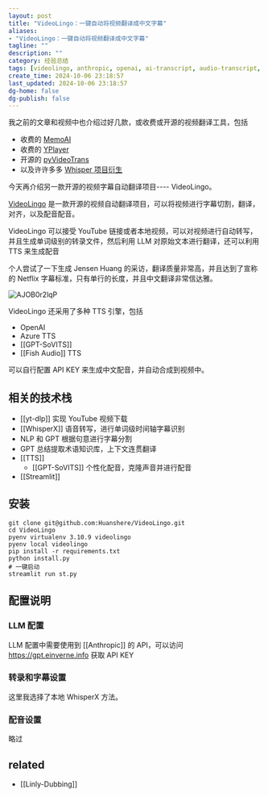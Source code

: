 ```yaml
---
layout: post
title: "VideoLingo：一键自动将视频翻译成中文字幕"
aliases:
- "VideoLingo：一键自动将视频翻译成中文字幕"
tagline: ""
description: ""
category: 经验总结
tags: [videolingo, anthropic, openai, ai-transcript, audio-transcript, translate, video-translate, text-to-speech, tts, subtitle, subtitle-transcript, subtitle-translation, memoai, pyvideotrans]
create_time: 2024-10-06 23:18:57
last_updated: 2024-10-06 23:18:57
dg-home: false
dg-publish: false
---
```


我之前的文章和视频中也介绍过好几款，或收费或开源的视频翻译工具，包括

- 收费的 [MemoAI](https://blog.einverne.info/post/2024/09/memo-ai-audio-transcript.html)
- 收费的 [YPlayer](https://blog.einverne.info/post/2024/08/yplayer-ai-transcript-player.html)
- 开源的 [pyVideoTrans](https://blog.einverne.info/post/2024/09/pyvideotrans-audio-to-text-to-audio.html)
- 以及许许多多 [Whisper 项目衍生](https://blog.einverne.info/post/2024/09/whisper-and-related.html)

今天再介绍另一款开源的视频字幕自动翻译项目---- VideoLingo。

[VideoLingo](https://github.com/Huanshere/VideoLingo) 是一款开源的视频自动翻译项目，可以将视频进行字幕切割，翻译，对齐，以及配音配音。

VideoLingo 可以接受 YouTube 链接或者本地视频，可以对视频进行自动转写，并且生成单词级别的转录文件，然后利用 LLM 对原始文本进行翻译，还可以利用 TTS 来生成配音

个人尝试了一下生成 Jensen Huang 的采访，翻译质量非常高，并且达到了宣称的 Netflix 字幕标准，只有单行的长度，并且中文翻译非常信达雅。

![AJOB0r2lqP](https://pic.einverne.info/images/AJOB0r2lqP.png)

VideoLingo 还采用了多种 TTS 引擎，包括

- OpenAI
- Azure TTS
- [[GPT-SoVITS]]
- [[Fish Audio]] TTS

可以自行配置 API KEY 来生成中文配音，并自动合成到视频中。

## 相关的技术栈

- [[yt-dlp]] 实现 YouTube 视频下载
- [[WhisperX]] 语音转写，进行单词级时间轴字幕识别
- NLP 和 GPT 根据句意进行字幕分割
- GPT 总结提取术语知识库，上下文连贯翻译
- [[TTS]]
  - [[GPT-SoVITS]] 个性化配音，克隆声音并进行配音
- [[Streamlit]]

## 安装

```
git clone git@github.com:Huanshere/VideoLingo.git
cd VideoLingo
pyenv virtualenv 3.10.9 videolingo
pyenv local videolingo
pip install -r requirements.txt
python install.py
# 一键启动
streamlit run st.py
```

## 配置说明

### LLM 配置

LLM 配置中需要使用到 [[Anthropic]] 的 API，可以访问 https://gpt.einverne.info 获取 API KEY

### 转录和字幕设置

这里我选择了本地 WhisperX 方法。

### 配音设置

略过

## related

- [[Linly-Dubbing]]
